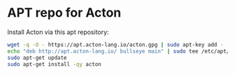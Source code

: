 # APT repo for Acton

Install Acton via this apt repository:
```sh
wget -q -O - https://apt.acton-lang.io/acton.gpg | sudo apt-key add -
echo "deb http://apt.acton-lang.io/ bullseye main" | sudo tee /etc/apt/sources.list.d/acton.list
sudo apt-get update
sudo apt-get install -qy acton
```
